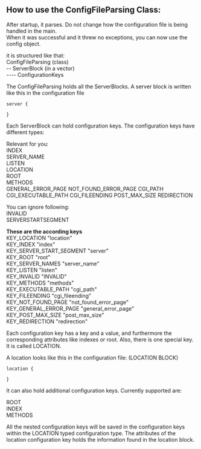 ## How to use the ConfigFileParsing Class:

After startup, it parses. Do not change how the configuration file is being handled in the main.   
When it was successful and it threw no exceptions, you can now use the config object.   

it is structured like that:   
ConfigFileParsing  (class)   
-- ServerBlock (in a vector)   
---- ConfigurationKeys   


The ConfigFileParsing holds all the ServerBlocks.
A server block is written like this in the configuration file

```
server {

}
```

Each ServerBlock can hold configuration keys.
The configuration keys have different types:

Relevant for you:   
INDEX   
SERVER_NAME   
LISTEN   
LOCATION   
ROOT   
METHODS   
GENERAL_ERROR_PAGE
NOT_FOUND_ERROR_PAGE
CGI_PATH
CGI_EXECUTABLE_PATH
CGI_FILEENDING
POST_MAX_SIZE
REDIRECTION

You can ignore following:   
INVALID   
SERVERSTARTSEGMENT   

**These are the according keys**   
 	KEY_LOCATION				"location"   
 	KEY_INDEX					"index"   
 	KEY_SERVER_START_SEGMENT	"server"   
 	KEY_ROOT					"root"   
 	KEY_SERVER_NAMES			"server_name"   
 	KEY_LISTEN					"listen"   
 	KEY_INVALID					"INVALID"   
 	KEY_METHODS					"methods"   
 	KEY_EXECUTABLE_PATH			"cgi_path"   
 	KEY_FILEENDING				"cgi_fileending"   
 	KEY_NOT_FOUND_PAGE			"not_found_error_page"
 	KEY_GENERAL_ERROR_PAGE		"general_error_page"   
 	KEY_POST_MAX_SIZE			"post_max_size"   
 	KEY_REDIRECTION				"redirection"   


Each configuration key has a key and a value, and furthermore the corresponding attributes like indexes or root.
Also, there is one special key. It is called LOCATION.

A location looks like this in the configuration file:  (LOCATION BLOCK)

```
location {

}
```

It can also hold additional configuration keys. Currently supported are:   

ROOT   
INDEX   
METHODS   

All the nested configuration keys will be saved in the configuration keys within the LOCATION typed configuration type.
The attributes of the location configuration key holds the information found in the location block.